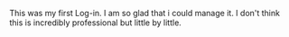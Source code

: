 This was my first Log-in. I am so glad that i could manage it. I don't think this is incredibly professional but little by little.

